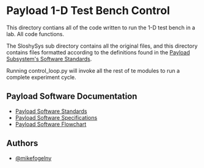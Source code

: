 # Payload 1-D Test Bench Control

This directory contians all of the code written to run the 1-D test bench in a lab. All code functions. 

The SloshySys sub directory contains all the original files, and this directory contains files formatted according to the definitions found in the [Payload Subsystem's Software Standards](https://docs.google.com/document/d/1vicnkUB_dqbaCpopz8N8pzhCTJqari4AZ5WBYJJv5HY/edit?usp=sharing). 

Running control_loop.py will invoke all the rest of te modules to run a complete experiment cycle. 

## Payload Software Documentation 

- [Payload Software Standards](https://docs.google.com/document/d/1vicnkUB_dqbaCpopz8N8pzhCTJqari4AZ5WBYJJv5HY/edit#heading=h.yexhmihjoetb)
- [Payload Software Specifications](https://docs.google.com/document/d/1LpYGc71wTcKrt5TmQpS8grCHC3RCom-TDyZihmUt6Bg/edit#heading=h.tvzqshglh107)
- [Payload Software Flowchart](https://drive.google.com/file/d/1rOezNYC_cjR_Z52rbMSgPSSvkrbp2D6H/view?usp=sharing)

## Authors

- [@mikefogelny](https://github.com/mikefogelny)
